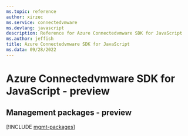 ```yaml
---
ms.topic: reference
author: xirzec
ms.service: connectedvmware
ms.devlang: javascript
description: Reference for Azure Connectedvmware SDK for JavaScript
ms.author: jeffish
title: Azure Connectedvmware SDK for JavaScript
ms.data: 09/28/2022
---
```

# Azure Connectedvmware SDK for JavaScript - preview

## Management packages - preview
[!INCLUDE [mgmt-packages](connectedvmware-mgmt-index.md)]